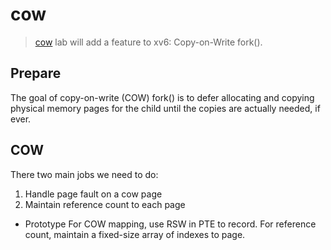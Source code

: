 # cow

> [cow](https://pdos.csail.mit.edu/6.S081/2020/labs/cow.html) lab will add a
> feature to xv6: Copy-on-Write fork().

## Prepare

The goal of copy-on-write (COW) fork() is to defer allocating and copying
physical memory pages for the child until the copies are actually needed, if
ever.

## COW

There two main jobs we need to do:
1. Handle page fault on a cow page
2. Maintain reference count to each page

* Prototype
For COW mapping, use RSW in PTE to record.
For reference count, maintain a fixed-size array of indexes to page.
